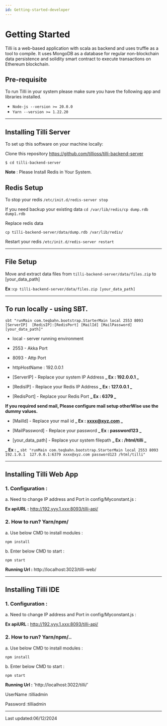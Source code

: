 ```yaml
---
id: Getting-started-developer
---
```


# Getting Started

Tilli is a web-based application with scala as backend and uses truffle as a tool to compile.
It uses MongoDB as a database for regular non-blockchain data persistence and solidity smart contract to execute transactions on Ethereum blockchain.

## Pre-requisite

To run Tilli in your system please make sure you have the following app and libraries installed.

- `Node-js --version >= 20.0.0`
- `Yarn --version >= 1.22.20`

---

## Installing Tilli Server

To set up this software on your machine locally:

Clone this repository https://github.com/tillioss/tilli-backend-server

```
$ cd tilli-backend-server
```

**Note** : Please Install Redis in Your System.

## Redis Setup

To stop your redis
`/etc/init.d/redis-server stop`

If you need backup your existing data
`cd /var/lib/redis/cp dump.rdb dump1.rdb`

Replace redis data

`cp tilli-backend-server/data/dump.rdb /var/lib/redis/`

Restart your redis
`/etc/init.d/redis-server restart`

---

## File Setup

Move and extract data files from `tilli-backend-server/data/files.zip` to [your_data_path]

**Ex :**`cp tilli-backend-server/data/files.zip [your_data_path]`

---

## To run locally - using SBT.

`sbt "runMain com.teqbahn.bootstrap.StarterMain local 2553 8093  [ServerIP]  [RedisIP]:[RedisPort] [MailId] [MailPassword] [your_data_path]"`

- local - server running environment

- 2553 - Akka Port

- 8093 - Attp Port

- httpHostName : 192.0.0.1

- [ServerIP] - Replace your system IP Address
  **_ Ex : 192.0.0.1 _**

- [RedisIP] - Replace your Redis IP Address
  **_ Ex : 127.0.0.1 _**

- [RedisPort] - Replace your Redis Port
  **_ Ex : 6379 _**

**If you required send mail, Please configure mail setup otherWise use the dummy values.**

- [MailId] - Replace your mail id
  **_ Ex : xxxx@xyz.com _**

- [MailPassword] - Replace your password
  **_ Ex : password123 _**

- [your_data_path] - Replace your system filepath
  **_ Ex : /html/tilli _**

**_ Ex : _**
`sbt "runMain com.teqbahn.bootstrap.StarterMain local 2553 8093  192.1.0.1  127.0.0.1:6379 xxxx@xyz.com password123 /html/tilli"`

---

## Installing Tilli Web App

### 1. Configuration :

a. Need to change IP address and Port in config/Myconstant.js :

**Ex apiURL :** http://192.yyy.1.xxx:8093/tilli-api/

### 2. How to run? Yarn/npm/

a. Use below CMD to install modules :

`npm install`

b. Enter below CMD to start :

`npm start`

**Running Url :** http://localhost:3023/tilli-web/

---

## Installing Tilli IDE

### 1. Configuration :

a. Need to change IP address and Port in config/Myconstant.js :

**Ex apiURL :** http://192.yyy.1.xxx:8093/tilli-api/

### 2. How to run? Yarn/npm/..

a. Use below CMD to install modules :

`npm install`

b. Enter below CMD to start :

`npm start`

**Running Url :** 'http://localhost:3022/tilli/'

UserName :tilliadmin

Password :tilliadmin

---

Last updated:06/12/2024
